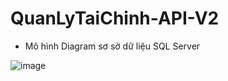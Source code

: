 # QuanLyTaiChinh-API-V2

- Mô hình Diagram sơ sở dữ liệu SQL Server
  
![image](https://github.com/thtruong2904/QuanLyTaiChinh-API-V2/assets/83656656/a920e081-11a1-4d1f-9a97-48a0d4634d48)
